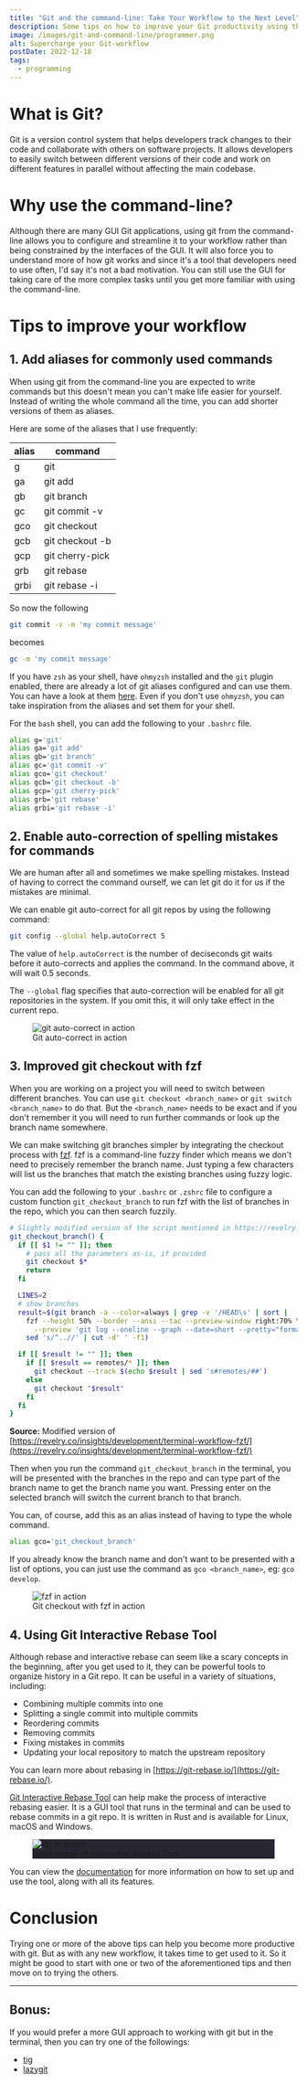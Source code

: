 ```yaml
---
title: "Git and the command-line: Take Your Workflow to the Next Level"
description: Some tips on how to improve your Git productivity using the command-line
image: /images/git-and-command-line/programmer.png
alt: Supercharge your Git-workflow
postDate: 2022-12-18
tags:
  - programming
---
```


# What is Git?
Git is a version control system that helps developers track changes to their code and collaborate with others on software projects. It allows developers to easily switch between different versions of their code and work on different features in parallel without affecting the main codebase.

# Why use the command-line?
Although there are many GUI Git applications, using git from the command-line allows you to configure and streamline it to your workflow rather than being constrained by the interfaces of the GUI. It will also force you to understand more of how git works and since it's a tool that developers need to use often, I'd say it's not a bad motivation. You can still use the GUI for taking care of the more complex tasks until you get more familiar with using the command-line.

# Tips to improve your workflow

## 1\. Add aliases for commonly used commands

When using git from the command-line you are expected to write commands but this doesn't mean you can't make life easier for yourself. Instead of writing the whole command all the time, you can add shorter versions of them as aliases.

Here are some of the aliases that I use frequently:

<div class="flex justify-center">
  <table class="table-auto justify-center mb-4 w-1/2">
    <thead>
      <tr>
        <th>alias</th>
        <th>command</th>
      </tr>
    </thead>
    <tbody class="font-mono">
      <tr>
        <td>g</td>
        <td>git</td>
      </tr>
      <tr>
        <td>ga</td>
        <td>git add</td>
      </tr>
      <tr>
        <td>gb</td>
        <td>git branch</td>
      </tr>
      <tr>
        <td>gc</td>
        <td>git commit -v</td>
      </tr>
      <tr>
        <td>gco</td>
        <td>git checkout</td>
      </tr>
      <tr>
        <td>gcb</td>
        <td>git checkout -b</td>
      </tr>
      <tr>
        <td>gcp</td>
        <td>git cherry-pick</td>
      </tr>
      <tr>
        <td>grb</td>
        <td>git rebase</td>
      </tr>
      <tr>
        <td>grbi</td>
        <td>git rebase -i</td>
      </tr>
    </tbody>
  </table>
</div>

So now the following

```bash
git commit -v -m 'my commit message'
```

becomes

```bash
gc -m 'my commit message'
```

If you have `zsh` as your shell, have `ohmyzsh` installed and the `git` plugin enabled, there are already a lot of git aliases configured and can use them. You can have a look at them [here](https://github.com/ohmyzsh/ohmyzsh/blob/master/plugins/git/git.plugin.zsh). Even if you don't use `ohmyzsh`, you can take inspiration from the aliases and set them for your shell.

For the `bash` shell, you can add the following to your `.bashrc` file.

```bash
alias g='git'
alias ga='git add'
alias gb='git branch'
alias gc='git commit -v'
alias gco='git checkout'
alias gcb='git checkout -b'
alias gcp='git cherry-pick'
alias grb='git rebase'
alias grbi='git rebase -i'
```

## 2\. Enable auto-correction of spelling mistakes for commands

We are human after all and sometimes we make spelling mistakes. Instead of having to correct the command ourself, we can let git do it for us if the mistakes are minimal.

We can enable git auto-correct for all git repos by using the following command:

```bash
git config --global help.autoCorrect 5
```

The value of `help.autoCorrect` is the number of deciseconds git waits before it auto-corrects and applies the command. In the command above, it will wait 0.5 seconds.

The `--global` flag specifies that auto-correction will be enabled for all git repositories in the system. If you omit this, it will only take effect in the current repo.

<figure class="image">
  <img src="/images/git-and-command-line/git-autocorrect.png" alt="git auto-correct in action"/>
  <figcaption>Git auto-correct in action</figcaption>
</figure>

## 3\. Improved git checkout with fzf

When you are working on a project you will need to switch between different branches. You can use `git checkout <branch_name>` or `git switch <branch_name>` to do that. But the `<branch_name>` needs to be exact and if you don't remember it you will need to run further commands or look up the branch name somewhere.

We can make switching git branches simpler by integrating the checkout process with [fzf](https://github.com/junegunn/fzf). fzf is a command-line fuzzy finder which means we don't need to precisely remember the branch name. Just typing a few characters will list us the branches that match the existing branches using fuzzy logic.

You can add the following to your `.bashrc` or `.zshrc` file to configure a custom function `git_checkout_branch` to run fzf with the list of branches in the repo, which you can then search fuzzily.

```bash
# Slightly modified version of the script mentioned in https://revelry.co/insights/development/terminal-workflow-fzf/
git_checkout_branch() {
  if [[ $1 != "" ]]; then
    # pass all the parameters as-is, if provided
    git checkout $*
    return
  fi

  LINES=2
  # show branches
  result=$(git branch -a --color=always | grep -v '/HEAD\s' | sort |
    fzf --height 50% --border --ansi --tac --preview-window right:70% \
      --preview 'git log --oneline --graph --date=short --pretty="format:%C(auto)%cd %h%d %s" $(sed s/^..// <<< {} | cut -d" " -f1) | head -'$LINES |
    sed 's/^..//' | cut -d' ' -f1)

  if [[ $result != "" ]]; then
    if [[ $result == remotes/* ]]; then
      git checkout --track $(echo $result | sed 's#remotes/##')
    else
      git checkout "$result"
    fi
  fi
}
```
**Source:** Modified version of [https://revelry.co/insights/development/terminal-workflow-fzf/](https://revelry.co/insights/development/terminal-workflow-fzf/)

Then when you run the command `git_checkout_branch` in the terminal, you will be presented with the branches in the repo and can type part of the branch name to get the branch name you want. Pressing enter on the selected branch will switch the current branch to that branch.

You can, of course, add this as an alias instead of having to type the whole command.

```bash
alias gco='git_checkout_branch'
```

If you already know the branch name and don't want to be presented with a list of options, you can just use the command as `gco <branch_name>`, eg: `gco develop`.

<figure class="image">
  <img src="/images/git-and-command-line/git-checkout-fzf.gif" alt="fzf in action"/>
  <figcaption>Git checkout with fzf in action</figcaption>
</figure>

## 4\. Using Git Interactive Rebase Tool

Although rebase and interactive rebase can seem like a scary concepts in the beginning, after you get used to it, they can be powerful tools to organize history in a Git repo. It can be useful in a variety of situations, including:

<ul class="list">
  <li>Combining multiple commits into one</li>
  <li>Splitting a single commit into multiple commits</li>
  <li>Reordering commits</li>
  <li>Removing commits</li>
  <li>Fixing mistakes in commits</li>
  <li>Updating your local repository to match the upstream repository</li>
</ul>

You can learn more about rebasing in [https://git-rebase.io/](https://git-rebase.io/).

[Git Interactive Rebase Tool](https://github.com/MitMaro/git-interactive-rebase-tool) can help make the process of interactive rebasing easier. It is a GUI tool that runs in the terminal and can be used to rebase commits in a git repo. It is written in Rust and is available for Linux, macOS and Windows.

<figure class="image" style="background: #272733">
  <img src="/images/git-and-command-line/interactive-rebase-tool.gif" alt="fzf in action"/>
  <figcaption>Basic usage of Interactive Rebase Tool</figcaption>
</figure>

You can view the [documentation](https://mitmaro.github.io/git-interactive-rebase-tool/) for more information on how to set up and use the tool, along with all its features.

# Conclusion

Trying one or more of the above tips can help you become more productive with git. But as with any new workflow, it takes time to get used to it. So it might be good to start with one or two of the aforementioned tips and then move on to trying the others.

<hr>

## Bonus:

If you would prefer a more GUI approach to working with git but in the terminal, then you can try one of the followings:

<ul class="list">
  <li><a href="https://github.com/jonas/tig">tig</a></li>
  <li><a href="https://github.com/jesseduffield/lazygit">lazygit</a></li>
</ul>

